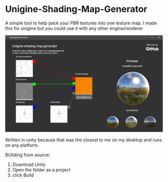 # Unigine-Shading-Map-Generator
A simple tool to help pack your PBR textures into one texture map. I made this for unigine but you could use it with any other engine/renderer

![Image of Yaktocat](https://raw.githubusercontent.com/PreyK/Unigine-Shading-Map-Generator/master/screenshot.png)

Written in unity because that was the closest to me on my desktop and runs on any platform.

BUilding from source:
1. Download Unity
2. Open the folder as a project
3. click Build
